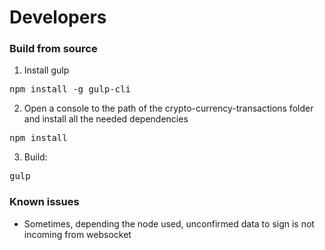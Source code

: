 # Developers #

### Build from source ###

1) Install gulp

<pre>npm install -g gulp-cli</pre>

2) Open a console to the path of the crypto-currency-transactions folder and install all the needed dependencies

<pre>npm install</pre>

3) Build:

<pre>gulp</pre>

### Known issues ###

- Sometimes, depending the node used, unconfirmed data to sign is not incoming from websocket

